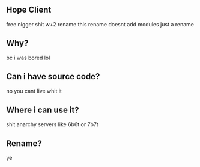 
## Hope Client
free nigger
shit w+2 rename
this rename doesnt add modules
just a rename

## Why?
bc i was bored
lol

## Can i have source code?
no you cant
live whit it

## Where i can use it?
shit anarchy servers
like 6b6t or 7b7t

## Rename?
ye
